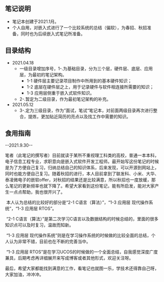 ## 笔记说明
+ 笔记本创建于2021.1月。
+ 个人自用，对嵌入式进行了一个比较系统的总结（偏软），为春招、秋招准备，同时也为后续嵌入式笔记所准备。

## 目录结构

+ 2021.04.18
  + 一级目录增加序号，1-.为基础目录，分为三个层，硬件层、底层、应用层，为最初的笔记架构。
    + 1-1 硬件层主要记录项目制作中所用到的基本硬件知识；
    + 1-2 底层在硬件层之上，用于记录硬件与软件相连接所需要的知识；
    + 1-3 应用层侧重于嵌入式软件知识。
  + 2-.暂定为二级目录，作为最初笔记架构的补充。
+ 2021.05.12
  + 3-.定为三级目录，作为”面试，笔试“笔记本，对前面两级目录再次进行整合，提炼，更加贴近简历的亮点以及找工作中需要的知识。

## 食用指南

--2021.9.30--

笔者（此笔记的撰写者）目前就读于某所不重视理工科类的高校，普通一本本科，电子信息工程专业，求职意向是嵌入式软件开发工程师。最开始写这份笔记的时候是为了方便自己复习，归纳总结自己的知识体系，后来发现，可以开源到网站上，同时也能方便自己复习。随着秋招的进行，本人目前拿到了联发科、小米、大华、泰凌微电子的嵌软offer，对秋招的结果还是比较满意，所以秋招也一度放缓，那么笔记的更新频率也就下降了。希望大家看到这份笔记，能有所启发，能对大家产生一点点帮助，我也很开兴了。

​    本人认为总结的比较好的部分是“2-1 C语言（算法）”，“1-3 应用层  现代操作系统”，“1-3 应用层  RTOS”。

​	“2-1 C语言（算法）”是第二次学习C语言以及数据结构的时候总结的，里面的很多知识点可以及时复习，温故而知新。

​	“1-3 应用层  现代操作系统”则是在学习操作系统的时候做的比较全面的总结，个人认为非常不错，目前也在不断的完善当中。

​	“1-3 应用层  RTOS”是在学习UCOS的时候做的一个全面总结，自我感觉深度广度兼具，后期考虑再详细展开来写成博客或者其他形式，欢迎关注呀。

​	最后，希望大家都能找到满意的工作，看笔记也就图一乐，学技术还得靠自己呀，大家加油，冲冲冲。

